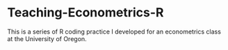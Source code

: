 # Teaching-Econometrics-R

This is a series of R coding practice I developed for an econometrics class at the University of Oregon. 
